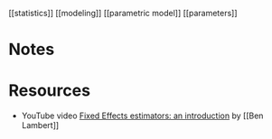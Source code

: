 [[statistics]]
[[modeling]]
[[parametric model]]
[[parameters]]


# Notes

# Resources
- YouTube video [Fixed Effects estimators: an introduction](https://www.youtube.com/watch?v=sFvV9b1cGFc) by [[Ben Lambert]]